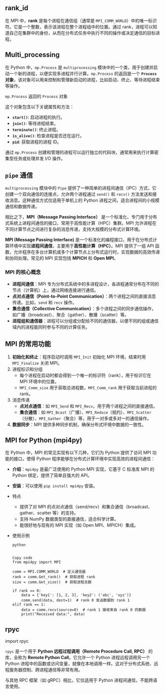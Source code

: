



## rank_id

在 MPI 中，**rank** 是每个进程在通信组（通常是 `MPI_COMM_WORLD`）中的唯一标识符。它是一个整数，表示该进程在整个进程组中的位置。通过 rank，进程可以知道自己在集群中的身份，从而在分布式任务中执行不同的操作或决定通信的目标进程。

## Multi_processing

在 Python 中，`mp.Process` 是 `multiprocessing` 模块中的一个类，用于创建并启动一个新的进程，以便实现多进程并行计算。`mp.Process` 的返回是一个 **`Process` 对象**，该对象可以用来控制和管理新启动的进程，比如启动、终止、等待进程结束等操作。

`mp.Process` 返回的 `Process` 对象

这个对象包含以下关键属性和方法：

- **`start()`**: 启动进程的执行。
- **`join()`**: 等待进程结束。
- **`terminate()`**: 终止进程。
- **`is_alive()`**: 检查进程是否还在运行。
- **`pid`**: 获取进程的进程 ID。

通过 `mp.Process` 创建和管理的进程可以运行独立的代码块，通常用来执行计算密集型任务或处理并发 I/O 操作。

## `pipe` 通信

`multiprocessing` 模块中的 `Pipe` 提供了一种简单的进程间通信（IPC）方式，它创建一个双向通信的连接点，允许两个进程通过 `send()` 和 `recv()` 方法发送和接收消息。这种通信方式仅适用于单机上的 Python 进程之间，适合进程间的小规模通信和数据传递。

相比之下，**MPI（Message Passing Interface）** 是一个标准化、专门用于分布式系统上进程间通信的接口，常用于高性能计算（HPC）集群。MPI 允许进程在不同计算节点之间进行复杂的消息传递，支持大规模的分布式计算环境。

**MPI (Message Passing Interface)** 是一个标准化的编程接口，用于在分布式计算环境中实现**进程间通信**，主要用于**高性能计算（HPC）**。MPI 提供了一组 API 函数，允许程序在多台计算机或多个计算节点上分布式运行时，实现数据的高效传递和协同处理。常见的 MPI 实现包括 **MPICH** 和 **Open MPI**。

### MPI 的核心概念

- **进程间通信**：MPI 专为分布式系统中的多进程设计，各进程通常分布在不同的节点（计算机）上，通过网络连接进行通信。
- **点对点通信（Point-to-Point Communication）**：两个进程之间的直接消息传递。比如，`send` 和 `recv` 操作。
- **集合通信（Collective Communication）**：多个进程之间的同步通信操作，如广播（broadcast）、聚合（gather）、散播（scatter）等。
- **进程组和通信器**：进程可以分组或分配给不同的通信器，以便不同的组或通信域内的进程能同时参与不同的计算任务。

## MPI 的常用功能

1. **初始化和终止**：程序启动时调用 `MPI_Init` 初始化 MPI 环境，结束时用 `MPI_Finalize` 关闭 MPI。
2. 进程标识和分组
   - 每个进程在启动时都会得到一个唯一的标识符（rank），用于标识它在 MPI 环境中的位置。
   - `MPI_Comm_size` 用于获取总进程数，`MPI_Comm_rank` 用于获取当前进程的 rank。
3. 消息传递
   - **点对点通信**：如 `MPI_Send` 和 `MPI_Recv`，用于两个进程之间的直接通信。
   - **集合通信**：如 `MPI_Bcast`（广播）、`MPI_Reduce`（规约）、`MPI_Scatter`（分散）、`MPI_Gather`（聚合）等，用于一对多或多对一的通信操作。
4. **数据同步**：MPI 提供多种同步机制，确保分布式环境中数据的一致性。

## MPI for Python (mpi4py)

在 Python 中，MPI 的常见实现有以下几种，它们为 Python 提供了访问 MPI 功能的接口，使得 Python 程序能够在分布式计算环境中实现高效的进程间通信：

- **介绍**：`mpi4py` 是最广泛使用的 Python MPI 实现，它基于 C 标准库 MPI 的 Python 绑定，提供了简单且强大的 API。

- **安装**：可以使用 `pip install mpi4py` 安装。

- 特点

  - 提供了对 MPI 的点对点通信（send/recv）和集合通信（broadcast、gather、scatter 等）的支持。
  - 支持 NumPy 数据类型的直接通信，适合科学计算。
  - 能很好地与现有的 MPI 实现（如 Open MPI、MPICH）集成。

- 使用示例

  ```
  python
  
  
  Copy code
  from mpi4py import MPI
  
  comm = MPI.COMM_WORLD  # 定义通信器
  rank = comm.Get_rank()  # 获取进程 rank
  size = comm.Get_size()  # 获取进程总数
  
  if rank == 0:
      data = {'key1': [1, 2, 3], 'key2': ('abc', 'xyz')}
      comm.send(data, dest=1)  # rank 0 发送数据到 rank 1
  elif rank == 1:
      data = comm.recv(source=0)  # rank 1 接收来自 rank 0 的数据
      print("Received data:", data)
  ```

## rpyc

import rpyc

`rpyc` 是一个用于 **Python 远程过程调用（Remote Procedure Call, RPC）** 的库，全称为 **Remote Python Call**。它允许一个 Python 进程远程调用另一个 Python 进程中的函数或访问变量，就像在本地调用一样。这对于分布式系统、远程服务器控制、跨进程通信等非常有用。

与其他 RPC 框架（如 gRPC）相比，它仅适用于 Python 进程间通信，不能跨语言使用。